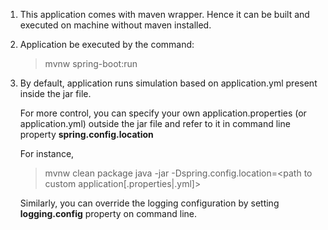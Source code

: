 1) This application comes with maven wrapper. Hence it can be built and executed on machine without maven installed.

2) Application be executed by the command:

   > mvnw spring-boot:run

3) By default, application runs simulation based on application.yml present inside the jar file. 

   For more control, you can specify your own application.properties (or application.yml) outside the jar file 
   and refer to it in command line property **spring.config.location**

   For instance,
   
   > mvnw clean package
   > java -jar -Dspring.config.location=<path to custom application[.properties|.yml]> <jar file name>
   
   Similarly, you can override the logging configuration by setting **logging.config** property on command line.